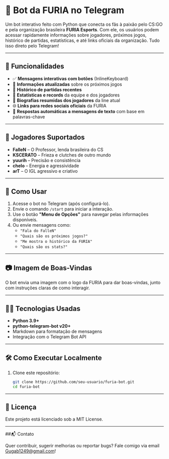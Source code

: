 # 🤖 Bot da FURIA no Telegram

Um bot interativo feito com Python que conecta os fãs à paixão pelo CS:GO e pela organização brasileira **FURIA Esports**. Com ele, os usuários podem acessar rapidamente informações sobre jogadores, próximos jogos, histórico de partidas, estatísticas, e até links oficiais da organização. Tudo isso direto pelo Telegram!

---

## 🚀 Funcionalidades

- ✅ **Mensagens interativas com botões** (InlineKeyboard)
- 📅 **Informações atualizadas** sobre os próximos jogos
- 📜 **Histórico de partidas recentes**
- 🎯 **Estatísticas e records** da equipe e dos jogadores
- 👥 **Biografias resumidas dos jogadores** da line atual
- 🌐 **Links para redes sociais oficiais** da FURIA
- 🧠 **Respostas automáticas a mensagens de texto** com base em palavras-chave

---

## 👥 Jogadores Suportados

- **FalleN** – O Professor, lenda brasileira do CS
- **KSCERATO** – Frieza e clutches de outro mundo
- **yuurih** – Precisão e consistência
- **chelo** – Energia e agressividade
- **arT** – O IGL agressivo e criativo

---

## 📲 Como Usar

1. Acesse o bot no Telegram (após configurá-lo).
2. Envie o comando `/start` para iniciar a interação.
3. Use o botão **"Menu de Opções"** para navegar pelas informações disponíveis.
4. Ou envie mensagens como:
   - `"Fala do FalleN"`
   - `"Quais são os próximos jogos?"`
   - `"Me mostra o histórico da FURIA"`
   - `"Quais são os stats?"`

---

## 📷 Imagem de Boas-Vindas

O bot envia uma imagem com o logo da FURIA para dar boas-vindas, junto com instruções claras de como interagir.

---

## 🧑‍💻 Tecnologias Usadas

- **Python 3.9+**
- **python-telegram-bot v20+**
- Markdown para formatação de mensagens
- Integração com o Telegram Bot API

---

## 🛠️ Como Executar Localmente

1. Clone este repositório:

   ```bash
   git clone https://github.com/seu-usuario/furia-bot.git
   cd furia-bot


---

## 📄 Licença

Este projeto está licenciado sob a MIT License.


---

##📬 Contato

Quer contribuir, sugerir melhorias ou reportar bugs?
Fale comigo via email Gugab1249@gmail.com!
